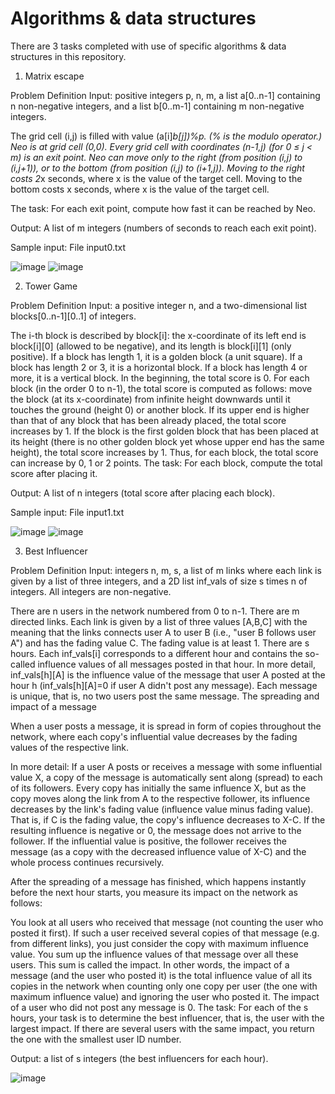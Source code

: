 # Algorithms & data structures

There are 3 tasks completed with use of specific algorithms & data structures in this repository.

1. Matrix escape 

Problem Definition
Input: positive integers p, n, m, a list a[0..n-1] containing n non-negative integers, and a list b[0..m-1] containing m non-negative integers.

The grid cell (i,j) is filled with value (a[i]*b[j])%p. (% is the modulo operator.)
Neo is at grid cell (0,0).
Every grid cell with coordinates (n-1,j) (for 0 ≤ j < m) is an exit point.
Neo can move only to the right (from position (i,j) to (i,j+1)), or to the bottom (from position (i,j) to (i+1,j)).
Moving to the right costs 2*x seconds, where x is the value of the target cell.
Moving to the bottom costs x seconds, where x is the value of the target cell.

The task: For each exit point, compute how fast it can be reached by Neo.

Output: A list of m integers (numbers of seconds to reach each exit point).

Sample input: File input0.txt

![image](https://user-images.githubusercontent.com/100381554/177749520-fc93cce6-8691-4aa2-aa26-917fc3c7423c.png)
![image](https://user-images.githubusercontent.com/100381554/177750251-13078f39-193e-4adf-bef7-151768b4f9b4.png)


2. Tower Game

Problem Definition
Input: a positive integer n, and a two-dimensional list blocks[0..n-1][0..1] of integers.

The i-th block is described by block[i]: the x-coordinate of its left end is block[i][0] (allowed to be negative), and its length is block[i][1] (only positive).
If a block has length 1, it is a golden block (a unit square).
If a block has length 2 or 3, it is a horizontal block.
If a block has length 4 or more, it is a vertical block.
In the beginning, the total score is 0.
For each block (in the order 0 to n-1), the total score is computed as follows: move the block (at its x-coordinate) from infinite height downwards until it touches the ground (height 0) or another block.
If its upper end is higher than that of any block that has been already placed, the total score increases by 1.
If the block is the first golden block that has been placed at its height (there is no other golden block yet whose upper end has the same height), the total score increases by 1.
Thus, for each block, the total score can increase by 0, 1 or 2 points.
The task: For each block, compute the total score after placing it.

Output: A list of n integers (total score after placing each block).

Sample input: File input1.txt

![image](https://user-images.githubusercontent.com/100381554/197005963-69e002de-9a1e-40cc-a1ed-3d228cd40511.png)
![image](https://user-images.githubusercontent.com/100381554/197006114-c4ba7aaf-e30a-46bd-bcf8-64637614ef0a.png)

3. Best Influencer

Problem Definition
Input: integers n, m, s, a list of m links where each link is given by a list of three integers, and a 2D list inf_vals of size s times n of integers. All integers are non-negative.

There are n users in the network numbered from 0 to n-1.
There are m directed links. Each link is given by a list of three values [A,B,C] with the meaning that the links connects user A to user B (i.e., "user B follows user A") and has the fading value C. The fading value is at least 1.
There are s hours. Each inf_vals[i] corresponds to a different hour and contains the so-called influence values of all messages posted in that hour. In more detail, inf_vals[h][A] is the influence value of the message that user A posted at the hour h (inf_vals[h][A]=0 if user A didn't post any message).
Each message is unique, that is, no two users post the same message.
The spreading and impact of a message

When a user posts a message, it is spread in form of copies throughout the network, where each copy's influential value decreases by the fading values of the respective link.

In more detail: If a user A posts or receives a message with some influential value X, a copy of the message is automatically sent along (spread) to each of its followers. Every copy has initially the same influence X, but as the copy moves along the link from A to the respective follower, its influence decreases by the link's fading value (influence value minus fading value). That is, if C is the fading value, the copy's influence decreases to X-C. If the resulting influence is negative or 0, the message does not arrive to the follower. If the influential value is positive, the follower receives the message (as a copy with the decreased influence value of X-C) and the whole process continues recursively.

After the spreading of a message has finished, which happens instantly before the next hour starts, you measure its impact on the network as follows:

You look at all users who received that message (not counting the user who posted it first).
If such a user received several copies of that message (e.g. from different links), you just consider the copy with maximum influence value.
You sum up the influence values of that message over all these users. This sum is called the impact. In other words, the impact of a message (and the user who posted it) is the total influence value of all its copies in the network when counting only one copy per user (the one with maximum influence value) and ignoring the user who posted it.
The impact of a user who did not post any message is 0.
The task: For each of the s hours, your task is to determine the best influencer, that is, the user with the largest impact. If there are several users with the same impact, you return the one with the smallest user ID number.

Output: a list of s integers (the best influencers for each hour).

![image](https://user-images.githubusercontent.com/100381554/197006444-dc6fdc00-253f-4b07-a673-cbcec6e202d7.png)


